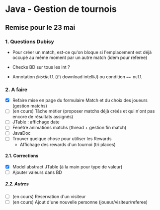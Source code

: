 # Java - Gestion de tournois
## Remise pour le 23 mai


### 1. Questions Dubisy
- Pour créer un match, est-ce qu'on bloque si l'emplacement est déjà occupé au même moment par un autre match (idem pour referee)

- Checks BD sur tous les int ?

- Annotation `@NotNull` (/!\\ download intelliJ) ou condition `== null`

### 2. A faire
- [x] Refaire mise en page du formulaire Match et du choix des joueurs (gestion matchs)
- [ ] (en cours) Tâche métier (proposer matchs déjà créés et qui n'ont pas encore de résultats assignés)
- [ ] JTable : affichage date
- [ ] Fenêtre animations matchs (thread + gestion fin match)
- [ ] JavaDoc
- [ ] Trouver quelque chose pour utiliser les Rewards
  - Affichage des rewards d'un tournoi (tri places)

#### 2.1. Corrections
- [x] Model abstract JTable (à la main pour type de valeur)
- [ ] Ajouter valeurs dans BD

##### 2.2. Autres
- [ ] (en cours) Réservation d'un visiteur
- [ ] (en cours) Ajout d'une nouvelle personne (joueur/visiteur/referee)